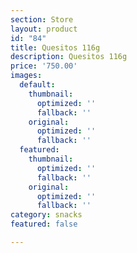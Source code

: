 ```yaml
---
section: Store
layout: product
id: "84"
title: Quesitos 116g
description: Quesitos 116g
price: '750.00'
images:
  default:
    thumbnail:
      optimized: ''
      fallback: ''
    original:
      optimized: ''
      fallback: ''
  featured:
    thumbnail:
      optimized: ''
      fallback: ''
    original:
      optimized: ''
      fallback: ''
category: snacks
featured: false

---
```

